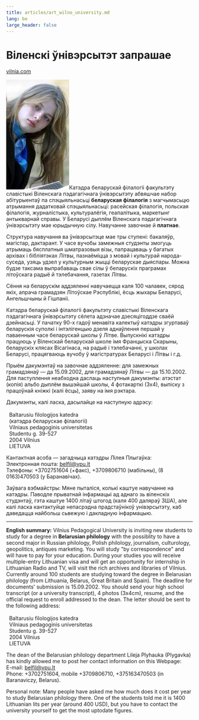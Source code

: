 ```yaml
---
title: articles/art_wilno_university.md 
lang: be
large_header: false
---
```



<h1 id="віленскі-ўнівэрсытэт-запрашае">Віленскі ўнівэрсытэт запрашае</h1>

<a href="http://www.vilnia.com/">vilnia.com</a>


<img src="belarusian_girl.jpg" width="170" height="297" alt="belarusian girl" />Катэдра беларускай філалогіі факультэту славістыкі Віленскага пэдагагічнага ўнівэрсытэту абвяшчае набор абітурыентаў па спэцыяльнасьці <strong>беларуская філалогія</strong> з магчымасьцю атрымання дадатковай спэцыяльнасьці: расейская філалогія, польская філалогія, журналістыка, культуралёгія, геапалітыка, маркетынг антыкварнай справы. У Беларусі дыплём Віленскага пэдагагічнага ўнівэрсытэту мае юрыдычную сілу. Навучанне завочнае й <strong>платнае</strong>.


Структура навучання ва ўнівэрсытэце мае тры ступені: бакаляўр, магістар, дактарант. У часе вучобы замежныя студэнты змогуць атрымаць бясплатныя шматразовыя візы, папрацаваць у багатых архівах і бібліятэках Літвы, пазнаёміцца з мовай і культурай народа-суседа, узяць удзел у культурным жыцці беларускае дыяспары. Можна будзе таксама выпрабаваць свае сілы ў беларускіх праграмах літоўскага радыё й тэлебачання, газетах Літвы.


Сёння на беларускім аддзяленні навучаецца каля 100 чалавек, сярод якіх, апрача грамадзян Літоўскае Рэспублікі, ёсць жыхары Беларусі, Ангельшчыны й Гішпаніі.


Катэдра беларускай філалогіі факультэту славістыкі Віленскага пэдагагічнага ўнівэрсытэту сёлета адзначае дзесяцігоддзе сваёй дзейнасьці. У пачатку 90-х гадоў менавіта калектыў катэдры згуртаваў беларускія суполкі і інтэлігенцыю дзеля аднаўлення першай у паваенным часе беларускай школы ў Літве. Выпускнікі катэдры працуюць у Віленскай беларускай школе імя Францыска Скарыны, беларускіх клясах Вісагінаса, на радыё і тэлебачанні, у школах Беларусі, працягваюць вучобу ў магістратурах Беларусі і Літвы і г.д.


Прыём дакумэнтаў на завочнае аддзяленне: для замежных грамадзянаў — да 15.09.2002, для грамадзянаў Літвы — да 15.10.2002. Для паступлення неабходна даслаць наступныя дакумэнты: атэстат (копія) альбо дыплём вышэйшай школы, 4 фотакарткі (3х4), выпіску з працоўнай кніжкі (калі ёсць), заяву на імя рэктара.


Дакумэнты, калі ласка, дасылайце на наступную адрэсу:<br />
<br />
  Baltarusiu filologijos katedra<br />
  (катэдра беларускае філалогіі)<br />
  Vilniaus pedagoginis universitetas<br />
  Studentu g. 39-527<br />
  2004 Vilnius<br />
  LIETUVA


Кантактная асоба — загадчыца катэдры Лілея Плыгаўка:<br />
Электронная пошта: <a href="mailto:belfil@vpu.lt?Subject=pravapis">belfil@vpu.lt</a><br />
Тэлефоны: +3702751604 (+факс), +3709806710 (мабільны), (8 0163)470503 (у Баранавічах).


Заўвага вэбмайстры: Мяне пыталіся, колькі каштуе навучанне на катэдры. Паводле прыватнай інфармацыі ад аднаго зь віленскіх студэнтаў, гэта каштуе 1400 літаў штогод (каля 400 даляраў ЗША), але калі ласка кантактуйце непасрэдна прадстаўнікоў унівэрсытэту, каб даведацца найбольш сьвежую і дакладную інфармацыю.

<hr />

<strong>English summary:</strong> Vilnius Pedagogical University is inviting new students to study for a degree in <strong>Belarusian philology</strong> with the possiblity to have a second major in Russian philology, Polish philology, journalism, culturology, geopolitics, antiques marketing. You will study "by correspondence" and will have to pay for your education. During your studies you will receive multiple-entry Lithuanian visa and will get an opportunity for internship in Lithuanian Radio and TV, will visit the rich archives and libraries of Vilnius. Currently around 100 students are studying toward the degree in Belarusian philology (from Lithuania, Belarus, Great Britain and Spain). The deadline for documents' submission is 15.09.2002. You should send your high school transcript (or a university transcript), 4 photos (3x4cm), resume, and the official request to enroll addressed to the dean. The letter should be sent to the following address:<br />
<br />
  Baltarusiu filologijos katedra<br />
  Vilniaus pedagoginis universitetas<br />
  Studentu g. 39-527<br />
  2004 Vilnius<br />
  LIETUVA


The dean of the Belarusian philology department Lileja Plyhauka (Plygavka) has kindly allowed me to post her contact information on this Webpage:<br />
E-mail: <a href="mailto:belfil@vpu.lt?Subject=pravapis">belfil@vpu.lt</a><br />
Phone: +3702751604, mobile +3709806710, +375163470503 (in Baranaviczy, Belarus).


Personal note: Many people have asked me how much does it cost per year to study Belarusian philology there. One of the students told me it is 1400 Lithuanian lits per year (around 400 USD), but you have to contact the university yourself to get the most uptodate figures.

